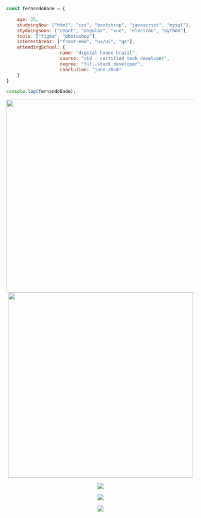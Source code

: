 ```javascript
const fernandoBade = {

    age: 35,
    studyingNow: ["html", "css", "bootstrap", "javascript", "mysql"],
    styduingSoon: ["react", "angular", "vue", "electron", "python"],
    tools: ["figma", "photoshop"],
    interestAreas: ["front-end", "ux/ui", "qa"],
    attendingSchool: {
                    name: "digital house brazil",
                    course: "ctd - certified tech developer",
                    degree: "full-stack developer",
                    conclusion: "june 2024"
    }
}

console.log(fernandoBade);
```

    


<div align="center">
    <a href="https://github.com/FernandoBade/">
        <img src="https://novatorem-fernandobade.vercel.app/api/spotify"
            width=515 align="center">
    </a>
</div>


<div align="center">
    <img src="https://i.giphy.com/media/OSpqk0vlZOOwo/giphy.webp" width=494>
</div>


<p></p>

<div align="center">
    <a href="https://github.com/FernandoBade/">
        <img align="center"
            src="https://github-readme-stats.vercel.app/api?username=FernandoBade&show_icons=true&count_private=true&theme=buefy" />
    </a>
</div>

<p></p>

<div align="center">
    <a href="https://github.com/FernandoBade">
        <img align="center"
            src="http://github-readme-streak-stats.herokuapp.com?user=FernandoBade&theme=buefy&date_format=j%2Fn%5B%2FY%5D" />
    </a>
</div>

<p></p>

<div align="center">
    <a href="https://github.com/FernandoBade">
        <img align="center"
            src="https://github-readme-stats.vercel.app/api/wakatime?username=fernandobade&line_height=40&theme=buefy&hide_title=false&langs_count=3&custom_title=Last%2030 %20days" align=center />
    </a>
</div>

